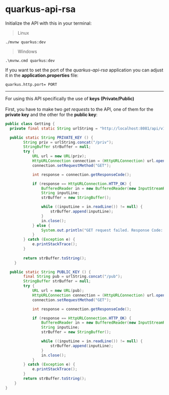 # quarkus-api-rsa

Initialize the API with this in your terminal:
> Linux
```
./mvnw quarkus:dev
```
> Windows
```
.\mvnw.cmd quarkus:dev
```
If you want to set the port of the _quarkus-api-rsa_ application you can adjust it in the **application.properties** file:
```
quarkus.http.port= PORT
```

- - -

For using this API specifically the use of **keys (Private/Public)**<br><br>
First, you have to make two *get requests* to the API, one of them for the **private key** and the other for the **public key**:
```JAVA
public class Getting {
  private final static String urlString = "http://localhost:8081/api/v1";

  public static String PRIVATE_KEY () {
        String priv = urlString.concat("/priv");
        StringBuffer strBuffer = null;
        try {
            URL url = new URL(priv);
            HttpURLConnection connection = (HttpURLConnection) url.openConnection();
            connection.setRequestMethod("GET");

            int response = connection.getResponseCode();

            if (response == HttpURLConnection.HTTP_OK) {
                BufferedReader in = new BufferedReader(new InputStreamReader(connection.getInputStream()));
                String inputLine;
                strBuffer = new StringBuffer();

                while ((inputLine = in.readLine()) != null) {
                    strBuffer.append(inputLine);
                }
                in.close();
            } else {
                System.out.println("GET request failed. Response Code: " + response);
            }
        } catch (Exception e) {
            e.printStackTrace();
        }
        
        return strBuffer.toString();
    }

  public static String PUBLIC_KEY () {
        final String pub = urlString.concat("/pub");
        StringBuffer strBuffer = null;
        try {
            URL url = new URL(pub);
            HttpURLConnection connection = (HttpURLConnection) url.openConnection();
            connection.setRequestMethod("GET");

            int response = connection.getResponseCode();

            if (response == HttpURLConnection.HTTP_OK) {
                BufferedReader in = new BufferedReader(new InputStreamReader(connection.getInputStream()));
                String inputLine;
                strBuffer = new StringBuffer();

                while ((inputLine = in.readLine()) != null) {
                    strBuffer.append(inputLine);
                }
                in.close();
            }
        } catch (Exception e) {
            e.printStackTrace();
        }
        return strBuffer.toString();
    }
}
```
